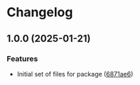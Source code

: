 # Changelog

## 1.0.0 (2025-01-21)


### Features

* Initial set of files for package ([6871ae6](https://github.com/Zoramite/literally/commit/6871ae68a1607a0d5738a1d885637c6d6acd29a7))
